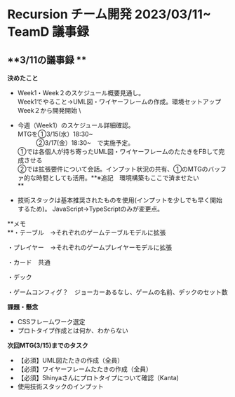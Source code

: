 # Recursion チーム開発 2023/03/11~ TeamD 議事録 

## **3/11の議事録 **

**決めたこと**



* Week1・Week２のスケジュール概要見通し。 \
Week1でやること→UML図・ワイヤーフレームの作成。環境セットアップ \
Week２から開発開始 \

* 今週（Week1）のスケジュール詳細確認。 \
MTGを①3/15(水）18:30~ \
 　　　②3/17(金）18:30~　で実施予定。 \
①では各個人が持ち寄ったUML図・ワイヤーフレームのたたきをFBして完成させる \
②では拡張要件について会話。インプット状況の共有、①のMTGのバッファ的な時間としても活用。**※追記　環境構築もここで済ませたい \
**
* 技術スタックは基本推奨されたものを使用(インプットを少しでも早く開始するため)。 JavaScript→TypeScriptのみが変更点。

**メモ \
**・テーブル　→それぞれのゲームテーブルモデルに拡張

・プレイヤー　→それぞれのゲームプレイヤーモデルに拡張

・カード　共通　

・デック　

・ゲームコンフィグ？　ジョーカーあるなし、ゲームの名前、デックのセット数

**課題・懸念**



* CSSフレームワーク選定
* プロトタイプ作成とは何か、わからない

**次回MTG(3/15)までのタスク**



* 【必須】UML図たたきの作成（全員）
* 【必須】ワイヤーフレームたたきの作成（全員）
* 【必須】Shinyaさんにプロトタイプについて確認（Kanta)
* 使用技術スタックのインプット
